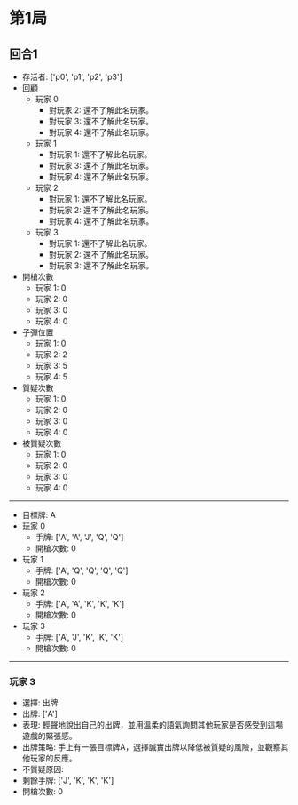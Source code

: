 
# 第1局
## 回合1
- 存活者: ['p0', 'p1', 'p2', 'p3']
- 回顧
   - 玩家 0
     - 對玩家 2: 還不了解此名玩家。
     - 對玩家 3: 還不了解此名玩家。
     - 對玩家 4: 還不了解此名玩家。
   - 玩家 1
     - 對玩家 1: 還不了解此名玩家。
     - 對玩家 3: 還不了解此名玩家。
     - 對玩家 4: 還不了解此名玩家。
   - 玩家 2
     - 對玩家 1: 還不了解此名玩家。
     - 對玩家 2: 還不了解此名玩家。
     - 對玩家 4: 還不了解此名玩家。
   - 玩家 3
     - 對玩家 1: 還不了解此名玩家。
     - 對玩家 2: 還不了解此名玩家。
     - 對玩家 3: 還不了解此名玩家。
 - 開槍次數
   - 玩家 1: 0
   - 玩家 2: 0
   - 玩家 3: 0
   - 玩家 4: 0
 - 子彈位置
   - 玩家 1: 0
   - 玩家 2: 2
   - 玩家 3: 5
   - 玩家 4: 5
 - 質疑次數
   - 玩家 1: 0
   - 玩家 2: 0
   - 玩家 3: 0
   - 玩家 4: 0
 - 被質疑次數
   - 玩家 1: 0
   - 玩家 2: 0
   - 玩家 3: 0
   - 玩家 4: 0
---
 - 目標牌: A
 - 玩家 0
   - 手牌: ['A', 'A', 'J', 'Q', 'Q']
   - 開槍次數: 0
 - 玩家 1
   - 手牌: ['A', 'Q', 'Q', 'Q', 'Q']
   - 開槍次數: 0
 - 玩家 2
   - 手牌: ['A', 'A', 'K', 'K', 'K']
   - 開槍次數: 0
 - 玩家 3
   - 手牌: ['A', 'J', 'K', 'K', 'K']
   - 開槍次數: 0

---
### 玩家 3
 - 選擇: 出牌
 - 出牌: ['A']
 - 表現: 輕聲地說出自己的出牌，並用溫柔的語氣詢問其他玩家是否感受到這場遊戲的緊張感。
 - 出牌策略: 手上有一張目標牌A，選擇誠實出牌以降低被質疑的風險，並觀察其他玩家的反應。
 - 不質疑原因: 
 - 剩餘手牌: ['J', 'K', 'K', 'K']
 - 開槍次數: 0